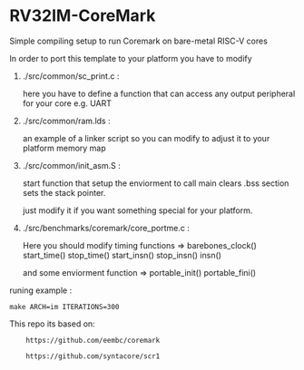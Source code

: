 # RV32IM-CoreMark
Simple compiling setup to run Coremark on bare-metal RISC-V cores 

In order to port this template to your platform you have to modify

1) ./src/common/sc_print.c :

	here you have to define a function that can access any output peripheral for your core e.g. UART
	
2) ./src/common/ram.lds :

	an example of a linker script so you can modify to adjust it to your platform memory map
	
3) ./src/common/init_asm.S :

	start function that setup the enviorment to call main clears .bss section sets the stack pointer.
	
	just modify it if you want something special for your platform.
	
4) ./src/benchmarks/coremark/core_portme.c :

	Here you should modify timing functions => barebones_clock() start_time() stop_time() start_insn() stop_insn() insn()
	
	and some enviorment function => portable_init() portable_fini()

runing example :

	make ARCH=im ITERATIONS=300


This repo its based on:

		https://github.com/eembc/coremark
		
		https://github.com/syntacore/scr1
